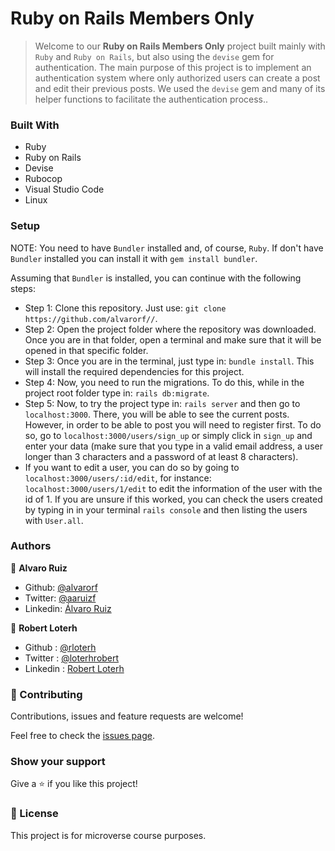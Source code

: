 # Ruby on Rails Members Only

> Welcome to our **Ruby on Rails Members Only** project built mainly with `Ruby` and `Ruby on Rails`, but also using the `devise` gem for authentication. The main purpose of this project is to implement an authentication system where only authorized users can create a post and edit their previous posts. We used the `devise` gem and many of its helper functions to facilitate the authentication process..

### Built With

- Ruby
- Ruby on Rails
- Devise
- Rubocop
- Visual Studio Code
- Linux

### Setup

NOTE: You need to have `Bundler` installed and, of course, `Ruby`. If don't have `Bundler` installed you can install it with `gem install bundler`.

Assuming that `Bundler` is installed, you can continue with the following steps:
- Step 1: Clone this repository. Just use: `git clone https://github.com/alvarorf//`.
- Step 2: Open the project folder where the repository was downloaded. Once you are in that folder, open a terminal and make sure that it will be opened in that specific folder.
- Step 3: Once you are in the terminal, just type in: `bundle install`. This will install the required dependencies for this project.
- Step 4: Now, you need to run the migrations. To do this, while in the project root folder type in: `rails db:migrate`.
- Step 5: Now, to try the project type in: `rails server` and then go to `localhost:3000`. There, you will be able to see the current posts. However, in order to be able to post you will need to register first. To do so, go to `localhost:3000/users/sign_up` or simply click in `sign_up` and enter your data (make sure that you type in a valid email address, a user longer than 3 characters and a password of at least 8 characters).
- If you want to edit a user, you can do so by going to `localhost:3000/users/:id/edit`, for instance: `localhost:3000/users/1/edit` to edit the information of the user with the id of 1. If you are unsure if this worked, you can check the users created by typing in in your terminal `rails console` and then listing the users with `User.all`.

### Authors

👤 **Alvaro Ruiz**

- Github: [@alvarorf](https://github.com/alvarorf)
- Twitter: [@aaruizf](https://twitter.com/aaruizf)
- Linkedin: [Álvaro Ruiz](https://www.linkedin.com/in/alvaro-andr%C3%A9s-ruiz-florez/)

👤 **Robert Loterh**

- Github : [@rloterh](https://github.com/rloterh)
- Twitter : [@loterhrobert](https://twitter.com/LoterhRobert )
- Linkedin : [Robert Loterh](www.linkedin.com/in/robert-loterh )

### 🤝 Contributing

Contributions, issues and feature requests are welcome!

Feel free to check the [issues page](issues/).

### Show your support

Give a ⭐️ if you like this project!


### 📝 License

This project is for microverse course purposes.
